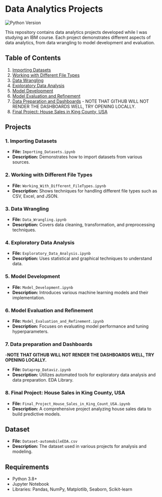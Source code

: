 # Data Analytics Projects

![Python Version](https://img.shields.io/badge/Python-3.8%2B-blue)

This repository contains data analytics projects developed while I was studying an IBM course. Each project demonstrates different aspects of data analytics, from data wrangling to model development and evaluation.

## Table of Contents
1. [Importing Datasets](#1-importing-datasets)
2. [Working with Different File Types](#2-working-with-different-file-types)
3. [Data Wrangling](#3-data-wrangling)
4. [Exploratory Data Analysis](#4-exploratory-data-analysis)
5. [Model Development](#5-model-development)
6. [Model Evaluation and Refinement](#6-model-evaluation-and-refinement)
7. [Data Preparation and Dashboards](#7-Data-preparation-and-Dashboards) - NOTE THAT GITHUB WILL NOT RENDER THE DASHBOARDS WELL, TRY OPENING LOCALLY.
8. [Final Project: House Sales in King County, USA](#8-final-project-house-sales-in-king-county-usa)

## Projects

### 1. Importing Datasets
- **File:** `Importing_Datasets.ipynb`
- **Description:** Demonstrates how to import datasets from various sources.

### 2. Working with Different File Types
- **File:** `Working_With_Different_FileTypes.ipynb`
- **Description:** Shows techniques for handling different file types such as CSV, Excel, and JSON.

### 3. Data Wrangling
- **File:** `Data_Wrangling.ipynb`
- **Description:** Covers data cleaning, transformation, and preprocessing techniques.

### 4. Exploratory Data Analysis
- **File:** `Exploratory_Data_Analysis.ipynb`
- **Description:** Uses statistical and graphical techniques to understand data.

### 5. Model Development
- **File:** `Model_Development.ipynb`
- **Description:** Introduces various machine learning models and their implementation.

### 6. Model Evaluation and Refinement
- **File:** `Model_Evaluation_and_Refinement.ipynb`
- **Description:** Focuses on evaluating model performance and tuning hyperparameters.

### 7. Data preparation and Dashboards
-**NOTE THAT GITHUB WILL NOT RENDER THE DASHBOARDS WELL, TRY OPENING LOCALLY.**
- **File:** `Dataprep_Dataviz.ipynb`
- **Description:** Utilizes automated tools for exploratory data analysis and data preparation. EDA Library.

### 8. Final Project: House Sales in King County, USA
- **File:** `Final_Project_House_Sales_in_King_Count_USA.ipynb`
- **Description:** A comprehensive project analyzing house sales data to build predictive models.

## Dataset
- **File:** `Dataset-automobileEDA.csv`
- **Description:** The dataset used in various projects for analysis and modeling.

## Requirements
- Python 3.8+
- Jupyter Notebook
- Libraries: Pandas, NumPy, Matplotlib, Seaborn, Scikit-learn
